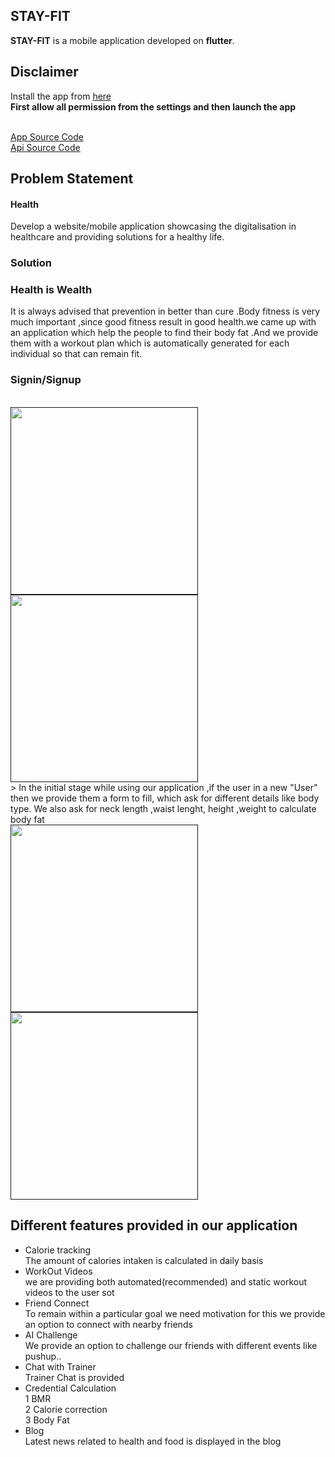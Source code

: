 ## **STAY-FIT**

**STAY-FIT** is a mobile application developed on **flutter**.

<h2>Disclaimer</h2>
<p>Install the app from <a href="https://drive.google.com/file/d/1n4W-TOBfGHj8wHWBhxe9VWCy6YvK7CSN/view?usp=drivesdk"> here</a><br>
  <b>First allow all permission from the settings and then launch the app</b>
</p>


<br><a href="https://github.com/Stay-Fit-MobileApplication/STAY-FIT"> App Source Code</a><br>
<a href="https://github.com/Stay-Fit-MobileApplication/backend"> Api Source Code</a><br>


<!--  ### The provided google drive contain the apk of our application kindely download and try it 
https://drive.google.com/drive/folders/1QfT3E9KwKsglJRjXGhdZJQvDk_HRmJN3?usp=sharing -->


## Problem Statement

####    Health
Develop a website/mobile application showcasing the digitalisation in healthcare and providing solutions for a healthy life.

### Solution

### Health is Wealth
<p>
  It is always advised that prevention in better than cure .Body fitness is very much important ,since good fitness result in good 
  health.we came up with an application which help the people to find their body fat .And we provide them with a workout plan which
  is automatically generated for each individual so that can remain fit.<br>
  
</p>
<div >
<h3>Signin/Signup</h3>
<br><a href><img style="left-padding:10rem" src="https://user-images.githubusercontent.com/60638195/168207876-9494793f-19d7-44d2-893e-16437dc2ca81.jpg"  height="300"></a>
<a href><img style="left-padding:10rem" src="https://user-images.githubusercontent.com/60638195/168207866-8388655f-1e7d-41de-a352-9b68d9a6b2bb.jpg"  height="300"></a>
</div>
> In the initial stage while using our application ,if the user in a new "User" then we provide them a form to fill,
  which ask for different details like body type. We also ask for neck length ,waist lenght, height ,weight to calculate body fat<br>
 <a href>
  <img src="https://user-images.githubusercontent.com/60638195/174469256-450a34ee-3899-42f7-be06-9bc9d8f4836b.jpg"  height="300">
  </a>
  <a href>
  <img "left-padding:9px" src="https://user-images.githubusercontent.com/60638195/174469268-ba3ef79f-8f02-46ed-87a3-a8bd8fc4048f.jpg"  height="300">
  </a>
 
<br>

  
## Different features provided in our application
- Calorie tracking<br>
      The amount of calories intaken is calculated in daily basis
- WorkOut Videos<br>
      we are providing both automated(recommended) and static workout videos to the user sot 
- Friend Connect<br>
      To remain within a particular goal we need motivation for this we provide an option to connect with nearby friends
- AI Challenge<br>
      We provide an option to challenge our friends with different events like pushup..
- Chat with Trainer<br>
      Trainer Chat is provided
- Credential Calculation<br>
      1 BMR<br>
      2 Calorie correction<br>
      3 Body Fat<br>
- Blog<br>
      Latest news related to health and food is displayed in the blog

